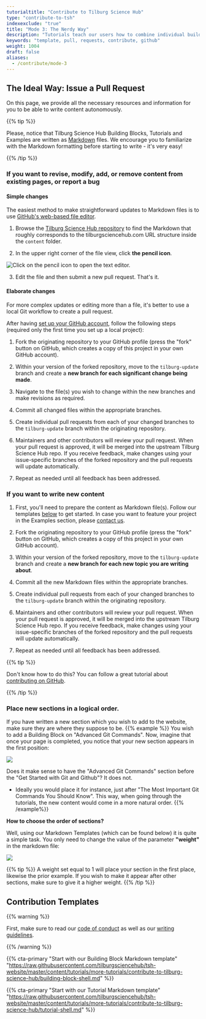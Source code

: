 ```yaml
---
tutorialtitle: "Contribute to Tilburg Science Hub"
type: "contribute-to-tsh"
indexexclude: "true"
title: "Mode 3: The Nerdy Way"
description: "Tutorials teach our users how to combine individual building blocks into a final product. Learn how to write one."
keywords: "template, pull, requests, contribute, github"
weight: 1004
draft: false
aliases:
  - /contribute/mode-3
---
```


## The Ideal Way: Issue a Pull Request

On this page, we provide all the necessary resources and information for you to be able to write content autonomously.

{{% tip %}}

Please, notice that Tilburg Science Hub Building Blocks, Tutorials and Examples are written as [Markdown](https://guides.github.com/features/mastering-markdown/) files. We encourage you to familiarize with the Markdown formatting before starting to write - it's very easy!

{{% /tip %}}

### If you want to revise, modify, add, or remove content from existing pages, or report a bug

#### Simple changes

The easiest method to make straightforward updates to Markdown files is to use [GitHub's web-based file editor](https://help.github.com/en/articles/editing-files-in-your-repository).

1. Browse the [Tilburg Science Hub repository](https://github.com/tilburgsciencehub/website/) to find the Markdown that roughly corresponds to the tilburgsciencehub.com URL structure inside the `content` folder.

2. In the upper right corner of the file view, click **the pencil icon**.

![Click on the pencil icon to open the text editor.](../git-text-editor.png)

3. Edit the file and then submit a new pull request. That's it.

#### Elaborate changes

For more complex updates or editing more than a file, it's better to use a local Git workflow to create a pull request.

After having [set up your GitHub account](/building-blocks/configure-your-computer/statistics-and-computation/git/), follow the following steps (required only the first time you set up a local project):

1. Fork the originating repository to your GitHub profile (press the "fork" button
on GitHub, which creates a copy of this project in your own GitHub account).

2. Within your version of the forked repository, move to the `tilburg-update` branch and create a **new branch for each significant change being made**.

3. Navigate to the file(s) you wish to change within the new branches and make revisions as required.

4. Commit all changed files within the appropriate branches.

5. Create individual pull requests from each of your changed branches to the `tilburg-update` branch within the originating repository.

6. Maintainers and other contributors will review your pull request. When your pull request is approved, it will be merged into the upstream Tilburg Science Hub repo. If you receive feedback, make changes using your issue-specific branches of the forked repository and the pull requests will update automatically.

7. Repeat as needed until all feedback has been addressed.


### If you want to write new content

1. First, you'll need to prepare the content as Markdown file(s). Follow our templates [below](#contribution-templates) to get started. In case you want to feature your project in the Examples section, please [contact us](/about/#who-maintains-tsh).

2. Fork the originating repository to your GitHub profile (press the "fork" button
on GitHub, which creates a copy of this project in your own GitHub account).

3. Within your version of the forked repository, move to the `tilburg-update` branch and
create a **new branch for each new topic you are writing about**.

4. Commit all the new Markdown files within the appropriate branches.

5. Create individual pull requests from each of your changed branches to the `tilburg-update` branch within the originating repository.

6. Maintainers and other contributors will review your pull request. When your pull request is approved, it will be merged into the upstream Tilburg Science Hub repo. If you receive feedback, make changes using your issue-specific branches of the forked repository and the pull requests will update automatically.

7. Repeat as needed until all feedback has been addressed.

{{% tip %}}

Don't know how to do this? You can follow a great tutorial about [contributing on GitHub](https://github.com/firstcontributions/first-contributions).

{{% /tip %}}

### Place new sections in a logical order.

If you have written a new section which you wish to add to the website, make sure they are where they suppose to be.
{{% example %}}
  You wish to add a Building Block on "Advanced Git Commands". Now, imagine that once your page is completed, you notice that your new section appears in the first position:

  ![](../advanced-git-misplaced.PNG)

  Does it make sense to have the "Advanced Git Commands" section before the "Get Started with Git and Github"? It does not.

  - Ideally you would place it for instance, just after "The Most Important Git Commands You Should Know". This way, when going through the tutorials, the new content would come in a more natural order.
{{% /example%}}




**How to choose the order of sections?**

Well, using our Markdown Templates (which can be found below) it is quite a simple task. You only need to change the value of the parameter **"weight"** in the markdown file:

  ![](../weights.PNG)

{{% tip %}}
A weight set equal to 1 will place your section in the first place, likewise the prior example. If you wish to make it appear after other sections, make sure to give it a higher weight.
{{% /tip %}}

## Contribution Templates

{{% warning %}}

First, make sure to read our [code of conduct](../code-of-conduct) as well as our [writing guidelines](../style-guide).

{{% /warning %}}

{{% cta-primary "Start with our Building Block Markdown template" "https://raw.githubusercontent.com/tilburgsciencehub/tsh-website/master/content/tutorials/more-tutorials/contribute-to-tilburg-science-hub/building-block-shell.md" %}}

{{% cta-primary "Start with our Tutorial Markdown template" "https://raw.githubusercontent.com/tilburgsciencehub/tsh-website/master/content/tutorials/more-tutorials/contribute-to-tilburg-science-hub/tutorial-shell.md" %}}


<!--
The design should always accommodate all users' knowledge levels and avoid confusion. For instance, on a tutorial page, there should be a quick and concise explanation (a sort of TL;DR), as well as a more in-depth exposition for those who need to educate themselves first.

The design should be attractive and easy to use for all our target groups and should strike a balance between glossiness and nerdiness. We want to avoid unnecessary clutter and stock photos. Let's keep it simple.
-->
